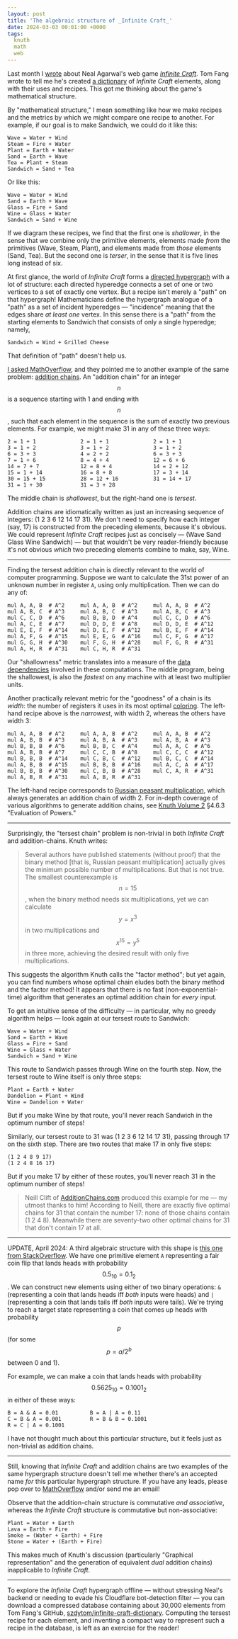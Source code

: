 ```yaml
---
layout: post
title: 'The algebraic structure of _Infinite Craft_'
date: 2024-03-03 00:01:00 +0000
tags:
  knuth
  math
  web
---
```


Last month I [wrote](/blog/2024/02/08/infinite-craft/) about Neal Agarwal's web game [_Infinite Craft_](https://neal.fun/infinite-craft/).
Tom Fang wrote to tell me he's created [a dictionary](https://szdytom.github.io/infinite-craft-dictionary/)
of _Infinite Craft_ elements, along with their uses and recipes. This got me thinking about the
game's mathematical structure.

By "mathematical structure," I mean something like how we make recipes and the metrics by which we
might compare one recipe to another. For example, if our goal is to make Sandwich, we could do it like this:

    Wave = Water + Wind
    Steam = Fire + Water
    Plant = Earth + Water
    Sand = Earth + Wave
    Tea = Plant + Steam
    Sandwich = Sand + Tea

Or like this:

    Wave = Water + Wind
    Sand = Earth + Wave
    Glass = Fire + Sand
    Wine = Glass + Water
    Sandwich = Sand + Wine

If we diagram these recipes, we find that the first one is _shallower_, in the sense that we combine only the
primitive elements, elements made _from_ the primitives (Wave, Steam, Plant), and elements made from _those_
elements (Sand, Tea). But the second one is _terser_, in the sense that it is five lines long instead of six.

At first glance, the world of _Infinite Craft_ forms a [directed hypergraph](https://en.wikipedia.org/wiki/Hypergraph)
with a lot of structure: each directed hyperedge connects a set of one or two vertices to a set of exactly one vertex.
But a recipe isn't merely a "path" on that hypergraph!
Mathematicians define the hypergraph analogue of a "path" as a set of incident hyperedges — "incidence"
meaning that the edges share _at least one_ vertex. In this sense there is a "path" from the starting elements
to Sandwich that consists of only a single hyperedge; namely,

    Sandwich = Wind + Grilled Cheese

That definition of "path" doesn't help us.

[I asked MathOverflow](https://mathoverflow.net/questions/466176/what-is-the-proper-name-for-this-tersest-path-problem-in-infinite-craft),
and they pointed me to another example of the same problem: [addition chains](https://en.wikipedia.org/wiki/Addition_chain).
An "addition chain" for an integer $$n$$ is a sequence starting with 1 and ending with $$n$$, such that each
element in the sequence is the sum of exactly two previous elements. For example,
we might make 31 in any of these three ways:

    2 = 1 + 1              2 = 1 + 1              2 = 1 + 1
    3 = 1 + 2              3 = 1 + 2              3 = 1 + 2
    6 = 3 + 3              4 = 2 + 2              6 = 3 + 3
    7 = 1 + 6              8 = 4 + 4              12 = 6 + 6
    14 = 7 + 7             12 = 8 + 4             14 = 2 + 12
    15 = 1 + 14            16 = 8 + 8             17 = 3 + 14
    30 = 15 + 15           28 = 12 + 16           31 = 14 + 17
    31 = 1 + 30            31 = 3 + 28

The middle chain is _shallowest_, but the right-hand one is _tersest_.

Addition chains are idiomatically written as just an increasing sequence of integers: (1 2 3 6 12 14 17 31).
We don't need to specify how each integer (say, 17) is constructed from the preceding elements, because it's
obvious. We could represent _Infinite Craft_ recipes just as concisely — (Wave Sand Glass Wine Sandwich) — but
that wouldn't be very reader-friendly because it's not obvious _which_ two preceding elements combine to make,
say, Wine.

----

Finding the tersest addition chain is directly relevant to the world of computer programming.
Suppose we want to calculate the 31st power of an unknown number in register `A`,
using only multiplication. Then we can do any of:

    mul A, A, B  # A^2     mul A, A, B  # A^2     mul A, A, B  # A^2
    mul A, B, C  # A^3     mul A, B, C  # A^3     mul A, B, C  # A^3
    mul C, C, D  # A^6     mul B, B, D  # A^4     mul C, C, D  # A^6
    mul A, C, E  # A^7     mul D, D, E  # A^8     mul D, D, E  # A^12
    mul E, E, F  # A^14    mul D, E, F  # A^12    mul B, E, F  # A^14
    mul A, F, G  # A^15    mul E, E, G  # A^16    mul C, F, G  # A^17
    mul G, G, H  # A^30    mul F, G, H  # A^28    mul F, G, R  # A^31
    mul A, H, R  # A^31    mul C, H, R  # A^31

Our "shallowness" metric translates into a measure of the [data dependencies](https://en.wikipedia.org/wiki/Data_dependency)
involved in these computations. The middle program, being the shallowest,
is also the _fastest_ on any machine with at least two multiplier units.

Another practically relevant metric for the "goodness" of a chain is its _width_: the number of
registers it uses in its most optimal [coloring](https://en.wikipedia.org/wiki/Register_allocation#Graph-coloring_allocation).
The left-hand recipe above is the _narrowest_, with width 2, whereas the others have width 3:

    mul A, A, B  # A^2     mul A, A, B  # A^2     mul A, A, B  # A^2
    mul A, B, B  # A^3     mul A, B, A  # A^3     mul A, B, A  # A^3
    mul B, B, B  # A^6     mul B, B, C  # A^4     mul A, A, C  # A^6
    mul A, B, B  # A^7     mul C, C, B  # A^8     mul C, C, C  # A^12
    mul B, B, B  # A^14    mul C, B, C  # A^12    mul B, C, C  # A^14
    mul A, B, B  # A^15    mul B, B, B  # A^16    mul A, C, A  # A^17
    mul B, B, B  # A^30    mul C, B, B  # A^28    mul C, A, R  # A^31
    mul A, B, R  # A^31    mul A, B, R  # A^31

The left-hand recipe corresponds to [Russian peasant multiplication](https://en.wikipedia.org/wiki/Ancient_Egyptian_multiplication),
which always generates an addition chain of width 2. For in-depth coverage of various algorithms to generate
addition chains, see [Knuth Volume 2](https://amzn.to/49zv6Gs) §4.6.3 "Evaluation of Powers."

----

Surprisingly, the "tersest chain" problem is non-trivial in both _Infinite Craft_ and addition-chains.
Knuth writes:

> Several authors have published statements (without proof) that the binary method
> [that is, Russian peasant multiplication] actually gives the minimum possible number of
> multiplications. But that is not true. The smallest counterexample is $$n = 15$$,
> when the binary method needs six multiplications, yet we can calculate $$y = x^3$$
> in two multiplications and $$x^{15} = y^5$$ in three more, achieving the desired result
> with only five multiplications.

This suggests the algorithm Knuth calls the "factor method"; but yet again, you can find numbers
whose optimal chain eludes both the binary method and the factor method! It appears that there
is no fast (non-exponential-time) algorithm that generates an optimal addition chain for _every_ input.

To get an intuitive sense of the difficulty — in particular, why no greedy algorithm helps —
look again at our tersest route to Sandwich:

    Wave = Water + Wind
    Sand = Earth + Wave
    Glass = Fire + Sand
    Wine = Glass + Water
    Sandwich = Sand + Wine

This route to Sandwich passes through Wine on the fourth step.
Now, the tersest route to Wine itself is only three steps:

    Plant = Earth + Water
    Dandelion = Plant + Wind
    Wine = Dandelion + Water

But if you make Wine by that route, you'll never reach Sandwich in the optimum number of steps!

Similarly, our tersest route to 31 was (1 2 3 6 12 14 17 31), passing through 17 on the sixth step.
There are two routes that make 17 in only five steps:

    (1 2 4 8 9 17)
    (1 2 4 8 16 17)

But if you make 17 by either of these routes, you'll never reach 31 in the optimum number of steps!

> Neill Clift of [AdditionChains.com](http://additionchains.com/) produced this example for me —
> my utmost thanks to him! According to Neill, there are exactly five optimal chains for 31 that
> contain the number 17: none of those chains contain (1 2 4 8). Meanwhile there are seventy-two
> other optimal chains for 31 that don't contain 17 at all.

----

UPDATE, April 2024: A third algebraic structure with this shape is
[this one from StackOverflow](https://stackoverflow.com/questions/78228861/choosing-a-sequence-of-bitwise-operations/78229017).
We have one primitive element `A` representing a fair coin flip that lands heads with probability
$$0.5_{10} = 0.1_2$$.
We can construct new elements using either of two binary operations: `&` (representing a coin that
lands heads iff _both_ inputs were heads) and `|` (representing a coin that lands tails
iff _both_ inputs were tails). We're trying to reach a target state representing a coin that
comes up heads with probability $$p$$ (for some $$p = a/2^b$$ between 0 and 1).

For example, we can make a coin that lands heads with probability $$0.5625_{10} = 0.1001_2$$
in either of these ways:

    B = A & A = 0.01          B = A | A = 0.11
    C = B & A = 0.001         R = B & B = 0.1001
    R = C | A = 0.1001

I have not thought much about this particular structure, but it feels just as non-trivial as
addition chains.

----

Still, knowing that _Infinite Craft_ and addition chains are two examples of the same hypergraph
structure doesn't tell me whether there's an accepted name _for_ this particular hypergraph structure.
If you have any leads, please pop over to [MathOverflow](https://mathoverflow.net/questions/466176/what-is-the-proper-name-for-this-tersest-path-problem-in-infinite-craft)
and/or send me an email!

Observe that the addition-chain structure is commutative _and associative_, whereas
the _Infinite Craft_ structure is commutative but non-associative:

    Plant = Water + Earth
    Lava = Earth + Fire
    Smoke = (Water + Earth) + Fire
    Stone = Water + (Earth + Fire)

This makes much of Knuth's discussion (particularly "Graphical representation" and the
generation of equivalent _dual_ addition chains) inapplicable to _Infinite Craft_.

----

To explore the _Infinite Craft_ hypergraph offline — without stressing Neal's backend or needing
to evade his Cloudflare bot-detection filter — you can download a compressed database containing
about 30,000 elements from Tom Fang's GitHub, [szdytom/infinite-craft-dictionary](https://github.com/szdytom/infinite-craft-dictionary/).
Computing the tersest recipe for each element, and inventing a compact way to represent such a
recipe in the database, is left as an exercise for the reader!
